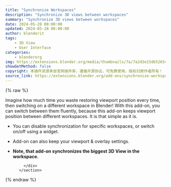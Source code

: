 ```yaml
---
title: "Synchronize Workspaces"
description: "Synchronize 3D views between workspaces"
summary: "Synchronize 3D views between workspaces"
date: 2024-05-28 00:00:00
updated: 2024-05-28 00:00:00
author: blenderit
tags: 
    - 3D View
    - User Interface
categories:
    - blenderorg
img: https://extensions.blender.org/media/thumbnails/7a/7a2d3e15db52654224dd621b1ed10e6a9afce2705a12d65cc79b34d92a6a0792_640x360.webp
showGetMethod: false
copyright: 本插件资源来自官网插件库，遵循开源协议，可免费使用，版权归原作者所有！
source_link: https://extensions.blender.org/add-ons/synchronize-workspaces/
---
```


{% raw %}
<section id="about" class="mt-3">
            <div class="box style-rich-text">
              <p>Imagine how much time you waste restoring viewport position every time, then switching on a different workspace in Blender! With this add-on, you can switch between them fluently, because this add-on keeps viewport position between different workspaces. It is that simple as it is.</p>
<ul>
<li><p>You can disable synchronization for specific workspaces, or switch on/off using a widget.</p>
</li>
<li><p>Add-on can also keep your viewport &amp; overlay settings.</p>
</li>
<li><p><strong>Note, that add-on synchronizes the biggest 3D View in the workspace.</strong></p>
</li>
</ul>

            </div>
          </section>
<div style="display: none">blenderorg</div>
{% endraw %}
